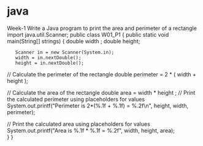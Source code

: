 # java
Week-1
Write a Java program to print the area and perimeter of a rectangle
import java.util.Scanner;
public class W01_P1 { 
   public static void main(String[] strings) {
       double width ;
       double height;
 
       Scanner in = new Scanner(System.in);
       width = in.nextDouble();
       height = in.nextDouble();
// Calculate the perimeter of the rectangle
double perimeter = 2 * ( width + height );
 
// Calculate the area of the rectangle
double area = width * height ;
// Print the calculated perimeter using placeholders for values
       System.out.printf("Perimeter is 2*(%.1f + %.1f) = %.2f\n", height, width, perimeter);
 
// Print the calculated area using placeholders for values
       System.out.printf("Area is %.1f * %.1f = %.2f", width, height, area);    
   }
}
